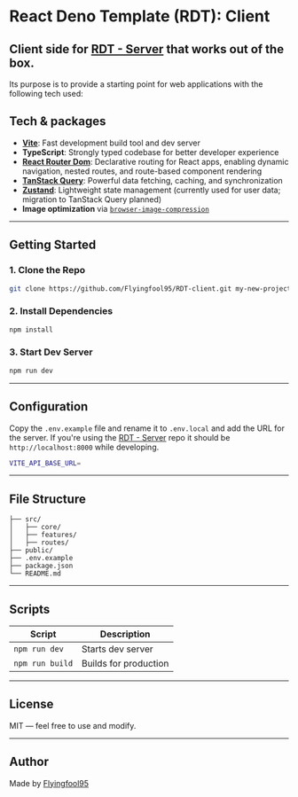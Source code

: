 # React Deno Template (RDT): Client

## Client side for [RDT - Server](https://github.com/Flyingfool95/RDT-server) that works out of the box.

Its purpose is to provide a starting point for web applications with the following tech used:

## Tech & packages

-   **[Vite](https://vitejs.dev/)**: Fast development build tool and dev server
-   **TypeScript**: Strongly typed codebase for better developer experience
-   **[React Router Dom](https://reactrouter.com/home)**: Declarative routing for React apps, enabling dynamic navigation, nested routes, and route-based component rendering
-   **[TanStack Query](https://tanstack.com/query/latest)**: Powerful data fetching, caching, and synchronization
-   **[Zustand](https://github.com/pmndrs/zustand)**: Lightweight state management (currently used for user data; migration to TanStack Query planned)
-   **Image optimization** via [`browser-image-compression`](https://www.npmjs.com/package/browser-image-compression)

---

## Getting Started

### 1. Clone the Repo

```bash
git clone https://github.com/Flyingfool95/RDT-client.git my-new-project
```

### 2. Install Dependencies

```bash
npm install
```

### 3. Start Dev Server

```bash
npm run dev
```

---

## Configuration

Copy the `.env.example` file and rename it to `.env.local` and add the URL for the server. If you're using the [RDT - Server](https://github.com/Flyingfool95/RDT-server) repo it should be `http://localhost:8000` while developing.

```bash
VITE_API_BASE_URL=
```

---

## File Structure

```
├── src/
│   ├── core/
│   ├── features/
│   ├── routes/
├── public/
├── .env.example
├── package.json
└── README.md
```

---

## Scripts

| Script          | Description           |
| --------------- | --------------------- |
| `npm run dev`   | Starts dev server     |
| `npm run build` | Builds for production |

---

## License

MIT — feel free to use and modify.

---

## Author

Made by [Flyingfool95](https://github.com/flyingfool95)
